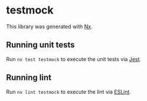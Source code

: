 # testmock

This library was generated with [Nx](https://nx.dev).

## Running unit tests

Run `nx test testmock` to execute the unit tests via [Jest](https://jestjs.io).

## Running lint

Run `nx lint testmock` to execute the lint via [ESLint](https://eslint.org/).
